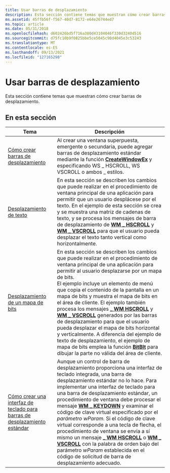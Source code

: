 ```yaml
---
title: Usar barras de desplazamiento
description: Esta sección contiene temas que muestran cómo crear barras de desplazamiento.
ms.assetid: 45ffb56f-f567-40d7-8172-e64e26744ed7
ms.topic: article
ms.date: 05/31/2018
ms.openlocfilehash: d602426bd5f716a380d43104046f330d3240d516
ms.sourcegitcommit: d75fc10b9f0825bbe5ce5045c90d4045e3c53243
ms.translationtype: MT
ms.contentlocale: es-ES
ms.lasthandoff: 09/13/2021
ms.locfileid: "127165298"
---
```

# <a name="using-scroll-bars"></a>Usar barras de desplazamiento

Esta sección contiene temas que muestran cómo crear barras de desplazamiento.

## <a name="in-this-section"></a>En esta sección



| Tema                                                                                                                              | Descripción                                                                                                                                                                                                                                                                                                                                                                                                                                                                                                                                                                                                                                                    |
|------------------------------------------------------------------------------------------------------------------------------------|----------------------------------------------------------------------------------------------------------------------------------------------------------------------------------------------------------------------------------------------------------------------------------------------------------------------------------------------------------------------------------------------------------------------------------------------------------------------------------------------------------------------------------------------------------------------------------------------------------------------------------------------------------------|
| [Cómo crear barras de desplazamiento](create-scroll-bars.md)<br/>                                                                     | Al crear una ventana superpuesta, emergente o secundaria, puede agregar barras de desplazamiento estándar mediante la función [**CreateWindowEx**](/windows/desktop/api/winuser/nf-winuser-createwindowexa) y especificando WS \_ HSCROLL, WS VSCROLL o ambos \_ estilos. <br/>                                                                                                                                                                                                                                                                                                                                                                                                                                  |
| [Desplazamiento de texto](scroll-text-in-scroll-bars.md)<br/>                                                                    | En esta sección se describen los cambios que puede realizar en el procedimiento de ventana principal de una aplicación para permitir que un usuario desplácese por el texto. En el ejemplo de esta sección se crea y se muestra una matriz de cadenas de texto, y se procesa los mensajes de barra de desplazamiento de [**WM \_ HSCROLL**](wm-hscroll.md) y [**WM \_ VSCROLL**](wm-vscroll.md) para que el usuario pueda desplazar el texto tanto vertical como horizontalmente. <br/>                                                                                                                                                                                                                                                                 |
| [Desplazamiento de un mapa de bits](scroll-a-bitmap-in-scroll-bars.md)<br/>                                                            | En esta sección se describen los cambios que puede realizar en el procedimiento de ventana principal de una aplicación para permitir al usuario desplazarse por un mapa de bits. <br/> El ejemplo incluye un elemento de menú que copia el contenido de la pantalla en un mapa de bits y muestra el mapa de bits en el área de cliente. El ejemplo también procesa los mensajes [**\_ WM HSCROLL**](wm-hscroll.md) y [**WM \_ VSCROLL**](wm-vscroll.md) generados por las barras de desplazamiento para que el usuario pueda desplazar el mapa de bits horizontal y verticalmente. A diferencia del ejemplo de texto de desplazamiento, el ejemplo de mapa de bits emplea la función [**BitBlt**](/windows/desktop/api/wingdi/nf-wingdi-bitblt) para dibujar la parte no válida del área de cliente. <br/> |
| [Cómo crear una interfaz de teclado para barras de desplazamiento estándar](create-a-keyboard-interface-for-standard-scroll-bars.md)<br/> | Aunque un control de barra de desplazamiento proporciona una interfaz de teclado integrada, una barra de desplazamiento estándar no lo hace. Para implementar una interfaz de teclado para una barra de desplazamiento estándar, un procedimiento de ventana debe procesar el mensaje [**WM \_ KEYDOWN**](/windows/desktop/inputdev/wm-keydown) y examinar el código de clave virtual especificado por el *parámetro wParam.* Si el código de clave virtual corresponde a una tecla de flecha, el procedimiento de ventana se envía a sí mismo un mensaje [**\_ WM HSCROLL**](wm-hscroll.md) o [**WM \_ VSCROLL**](wm-vscroll.md) con la palabra de orden bajo del parámetro *wParam* establecida en el código de solicitud de barra de desplazamiento adecuado. <br/>                                              |



 

 

